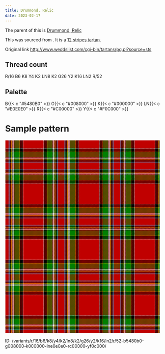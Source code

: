 ```yaml
---
title: Drummond, Relic
date: 2023-02-17
---
```

The parent of this is [Drummond, Relic](/tartans/r/16/b6/k8/y4/k2/ln8/k2/g26/y2/k16/ln2/r/52/)


This was sourced from <no value>.  It is a [12 stripes tartan](/stripes/stripes12/).

Original link http://www.weddslist.com/cgi-bin/tartans/pg.pl?source=sts

## Thread count
R/16 B6 K8 Y4 K2 LN8 K2 G26 Y2 K16 LN2 R/52

## Palette
B{{< c "#5480B0" >}} G{{< c "#008000" >}} K{{< c "#000000" >}} LN{{< c "#E0E0E0" >}} R{{< c "#C00000" >}} Y{{< c "#F0C000" >}}

# Sample pattern

![Tartan detail](tartan.png "R/16 B6 K8 Y4 K2 LN8 K2 G26 Y2 K16 LN2 R/52 tartan")

ID: /variants/r/16/b6/k8/y4/k2/ln8/k2/g26/y2/k16/ln2/r/52-b5480b0-g008000-k000000-lne0e0e0-rc00000-yf0c000/
